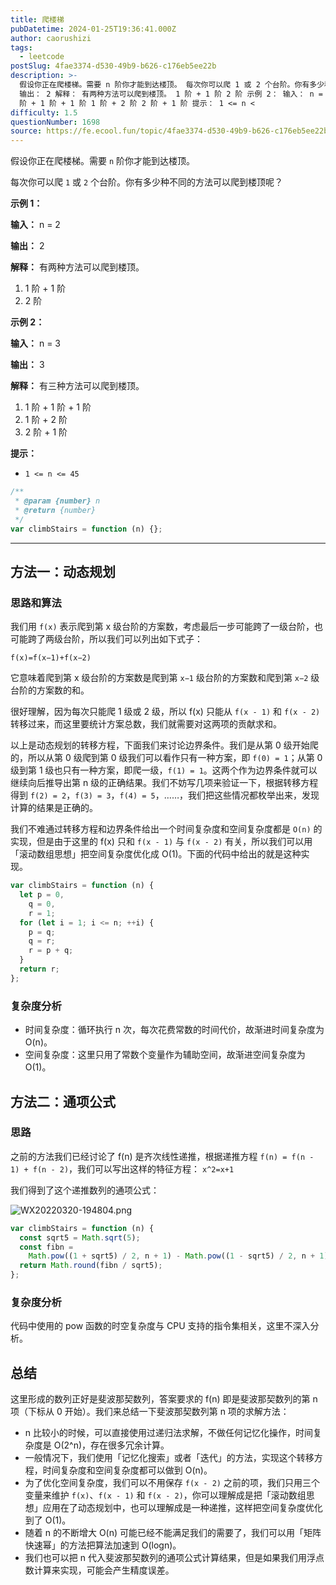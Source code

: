 ```yaml
---
title: 爬楼梯
pubDatetime: 2024-01-25T19:36:41.000Z
author: caorushizi
tags:
  - leetcode
postSlug: 4fae3374-d530-49b9-b626-c176eb5ee22b
description: >-
  假设你正在爬楼梯。需要 n 阶你才能到达楼顶。 每次你可以爬 1 或 2 个台阶。你有多少种不同的方法可以爬到楼顶呢？ 示例 1： 输入： n = 2
  输出： 2 解释： 有两种方法可以爬到楼顶。 1 阶 + 1 阶 2 阶 示例 2： 输入： n = 3 输出： 3 解释： 有三种方法可以爬到楼顶。 1
  阶 + 1 阶 + 1 阶 1 阶 + 2 阶 2 阶 + 1 阶 提示： 1 <= n <
difficulty: 1.5
questionNumber: 1698
source: https://fe.ecool.fun/topic/4fae3374-d530-49b9-b626-c176eb5ee22b
---
```


假设你正在爬楼梯。需要 `n` 阶你才能到达楼顶。

每次你可以爬 `1` 或 `2` 个台阶。你有多少种不同的方法可以爬到楼顶呢？

**示例 1：**

**输入：** n = 2

**输出：** 2

**解释：** 有两种方法可以爬到楼顶。

1. 1 阶 + 1 阶
2. 2 阶

**示例 2：**

**输入：** n = 3

**输出：** 3

**解释：** 有三种方法可以爬到楼顶。

1. 1 阶 + 1 阶 + 1 阶
2. 1 阶 + 2 阶
3. 2 阶 + 1 阶

**提示：**

- `1 <= n <= 45`

```js
/**
 * @param {number} n
 * @return {number}
 */
var climbStairs = function (n) {};
```

---

## 方法一：动态规划

### 思路和算法

我们用 `f(x)` 表示爬到第 x 级台阶的方案数，考虑最后一步可能跨了一级台阶，也可能跨了两级台阶，所以我们可以列出如下式子：

`f(x)=f(x−1)+f(x−2)`

它意味着爬到第 x 级台阶的方案数是爬到第 `x−1` 级台阶的方案数和爬到第 `x−2` 级台阶的方案数的和。

很好理解，因为每次只能爬 1 级或 2 级，所以 f(x) 只能从 `f(x - 1)` 和 `f(x - 2)` 转移过来，而这里要统计方案总数，我们就需要对这两项的贡献求和。

以上是动态规划的转移方程，下面我们来讨论边界条件。我们是从第 0 级开始爬的，所以从第 0 级爬到第 0 级我们可以看作只有一种方案，即 `f(0) = 1`；从第 0 级到第 1 级也只有一种方案，即爬一级，`f(1) = 1`。这两个作为边界条件就可以继续向后推导出第 n 级的正确结果。我们不妨写几项来验证一下，根据转移方程得到 `f(2) = 2`，`f(3) = 3`，`f(4) = 5`，……，我们把这些情况都枚举出来，发现计算的结果是正确的。

我们不难通过转移方程和边界条件给出一个时间复杂度和空间复杂度都是 `O(n)` 的实现，但是由于这里的 f(x) 只和 `f(x - 1)` 与 `f(x - 2)` 有关，所以我们可以用「滚动数组思想」把空间复杂度优化成 O(1)。下面的代码中给出的就是这种实现。

```js
var climbStairs = function (n) {
  let p = 0,
    q = 0,
    r = 1;
  for (let i = 1; i <= n; ++i) {
    p = q;
    q = r;
    r = p + q;
  }
  return r;
};
```

### 复杂度分析

- 时间复杂度：循环执行 n 次，每次花费常数的时间代价，故渐进时间复杂度为 O(n)。
- 空间复杂度：这里只用了常数个变量作为辅助空间，故渐进空间复杂度为 O(1)。

## 方法二：通项公式

### 思路

之前的方法我们已经讨论了 f(n) 是齐次线性递推，根据递推方程 `f(n) = f(n - 1) + f(n - 2)`，我们可以写出这样的特征方程：
`x^2=x+1`

我们得到了这个递推数列的通项公式：

![WX20220320-194804.png](https://static.ecool.fun//article/03dc37f9-0de5-4957-9d3d-bf5014c29c4a.png)

```js
var climbStairs = function (n) {
  const sqrt5 = Math.sqrt(5);
  const fibn =
    Math.pow((1 + sqrt5) / 2, n + 1) - Math.pow((1 - sqrt5) / 2, n + 1);
  return Math.round(fibn / sqrt5);
};
```

### 复杂度分析

代码中使用的 pow 函数的时空复杂度与 CPU 支持的指令集相关，这里不深入分析。

## 总结

这里形成的数列正好是斐波那契数列，答案要求的 f(n) 即是斐波那契数列的第 n 项（下标从 0 开始）。我们来总结一下斐波那契数列第 n 项的求解方法：

- n 比较小的时候，可以直接使用过递归法求解，不做任何记忆化操作，时间复杂度是 O(2^n)，存在很多冗余计算。
- 一般情况下，我们使用「记忆化搜索」或者「迭代」的方法，实现这个转移方程，时间复杂度和空间复杂度都可以做到 O(n)。
- 为了优化空间复杂度，我们可以不用保存 `f(x - 2)` 之前的项，我们只用三个变量来维护 `f(x)`、`f(x - 1)` 和 `f(x - 2)`，你可以理解成是把「滚动数组思想」应用在了动态规划中，也可以理解成是一种递推，这样把空间复杂度优化到了 O(1)。
- 随着 n 的不断增大 O(n) 可能已经不能满足我们的需要了，我们可以用「矩阵快速幂」的方法把算法加速到 O(logn)。
- 我们也可以把 n 代入斐波那契数列的通项公式计算结果，但是如果我们用浮点数计算来实现，可能会产生精度误差。
